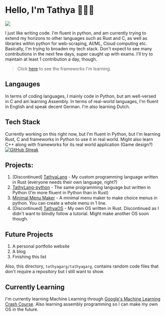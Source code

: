 # Hello, I'm Tathya 👋👨‍💻
<!--![](https://komarev.com/ghpvc/?username=tathyagarg)-->
![](https://img.shields.io/badge/Ubuntu-E95420?style=for-the-badge&logo=ubuntu&logoColor=white)

I just like writing code. I'm fluent in python, and am currently trying to extend my horizons to other languages such as Rust and C, as well as libraries within python for web-scraping, AI/ML, Cloud computing etc. Basically, I'm trying to broaden my tech stack. Don't expect to see many contributions in the next few days, super caught up with exams. I'll try to maintain at least 1 contribution a day, though.

> Click [here](https://github.com/tathyagarg/tathyagarg/blob/main/tech_stack.md) to see the frameworks I'm learning.

## Langauges
In terms of coding languages, I mainly code in Python, but am well-versed in C and am learning Assembly.
In terms of real-world languages, I'm fluent in English and speak decent German. I'm also learning Dutch.

## Tech Stack
Currently working on this right now, but I'm fluent in Python, but I'm learning Rust, C and frameworks in Python to use it in real world. Might also learn C++ along with frameworks for its real world application (Game design?)
[![GitHub Streak](https://streak-stats.demolab.com/?user=tathyagarg&theme=dark)](https://git.io/streak-stats)

## Projects:
1. [Discontinued] [TathyaLang](https://github.com/tathyagarg/TathyaLang) - My custom programming language written in Rust (everyone needs their own language, right?)
2. [TathyLang-python](https://github.com/TathyaLang/TathyaLang-python) - The same programming language but written in Python (I'm more fliuent in Python than in Rust)
3. [Minimal Menu Maker](https://github.com/tathyagarg/min-menu-maker) - A minimal menu maker to make choice menus in python. You can create a whole menu in 1 line.
4. [Discontinued] [TathyaOS](https://github.com/tathyagarg/TutorialOS) - My own OS written in Rust. Discontinued as I didn't want to blindly follow a tutorial. Might make another OS soon though.

## Future Projects
1. A personal portfolio website
2. A blog
3. Finishing this list

Also, this directory, `tathyagarg/tathyagarg`, contains random code files that don't require a repository but I still want to show.

## Currently Learning
I'm currently learning Machine Learning through [Google's Machine Learning Crash Course](https://developers.google.com/machine-learning/crash-course).
Also learning assembly programming so I can make my own OS in the future.

